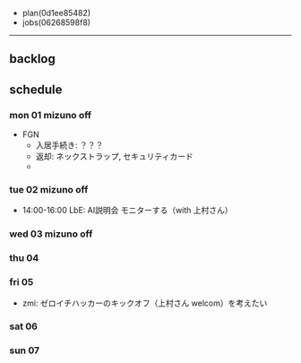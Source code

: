 
- plan(0d1ee85482)
- jobs(06268598f8)
---

## backlog

## schedule
### mon 01 mizuno off
- FGN
  - 入居手続き: ？？？
  - 返却: ネックストラップ, セキュリティカード
  -
### tue 02 mizuno off
- 14:00-16:00 LbE: AI説明会 モニターする（with 上村さん）
### wed 03 mizuno off
### thu 04
### fri 05
- zmi: ゼロイチハッカーのキックオフ（上村さん welcom）を考えたい

### sat 06
### sun 07






